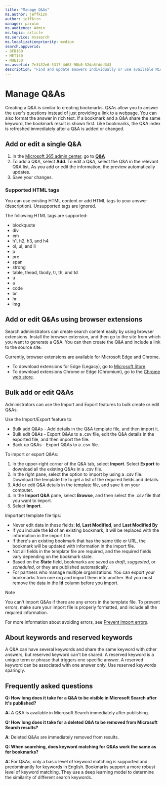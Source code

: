 ```yaml
---
title: "Manage Q&As"
ms.author: jeffkizn
author: jeffkizn
manager: parulm
ms.audience: Admin
ms.topic: article
ms.service: mssearch
ms.localizationpriority: medium
search.appverid:
- BFB160
- MET150
- MOE150
ms.assetid: 7e3432e6-5317-4d63-90b0-52da6fddd343
description: "Find and update answers individually or use available Microsoft Search tools to edit Q&As all at once."
---
```


# Manage Q&As

Creating a Q&A is similar to creating bookmarks. Q&As allow you to answer the user's questions instead of just providing a link to a webpage. You can also format the answer in rich text. If a bookmark and a Q&A share the same keyword, the bookmark result is shown first. Like bookmarks, the Q&A index is refreshed immediately after a Q&A is added or changed.

## Add or edit a single Q&A

1. In the [Microsoft 365 admin center](https://admin.microsoft.com), go to [**Q&A**](https://admin.microsoft.com/Adminportal/Home#/MicrosoftSearch/qnas)
1. To add a Q&A, select **Add**.
To edit a Q&A, select the Q&A in the relevant Q&A list. As you add or edit the information, the preview automatically updates.
1. Save your changes.

### Supported HTML tags

You can use existing HTML content or add HTML tags to your answer (description). Unsupported tags are ignored.

The following HTML tags are supported:

- blockquote
- div
- em
- h1, h2, h3, and h4
- ol, ul, and li
- p
- pre
- span
- strong
- table, thead, tbody, tr, th, and td
- u
- a
- code
- br
- hr
- img

## Add or edit Q&As using browser extensions

Search administrators can create search content easily by using browser extensions. Install the browser extension, and then go to the site from which you want to generate a Q&A. You can then create the Q&A and include a link to the source site.

Currently, browser extensions are available for Microsoft Edge and Chrome.

- To download extensions for Edge (Legacy), go to [Microsoft Store](https://www.microsoft.com/p/microsoft-search-content-creator/9nrqdbcbwq55?activetab=pivot:overviewtab).
- To download extensions Chrome or Edge (Chromium), go to the [Chrome web store](https://chrome.google.com/webstore/detail/microsoft-search-content/nocnablpaoeecfmfnjoheefkogmleipm).

## Bulk add or edit Q&As

Administrators can use the Import and Export features to bulk create or edit Q&As.

Use the Import/Export feature to:

- Bulk add Q&As - Add details in the Q&A template file, and then import it.
- Bulk edit Q&As - Export Q&As to a .csv file, edit the Q&A details in the exported file, and then import the file.
- Back up Q&As - Export Q&As to a .csv file.

To import or export Q&As:

1. In the upper-right corner of the Q&A tab, select **Import**.
Select **Export** to download all the existing Q&As in a .csv file.
1. In the right pane, select the option to import by using a .csv file. Download the template file to get a list of the required fields and details.
1. Add or edit Q&A details in the template file, and save it on your computer.
1. In the **Import Q&A** pane, select **Browse**, and then select the .csv file that you want to import.
1. Select **Import**.

Important template file tips:

- Never edit data in these fields: **Id**, **Last Modified**, and **Last Modified By**
- If you include the **Id** of an existing bookmark, it will be replaced with the information in the import file.
- If there's an existing bookmark that has the same title or URL, the bookmark will be updated with information in the import file.
- Not all fields in the template file are required, and the required fields vary depending on the bookmark state.
- Based on the **State** field, bookmarks are saved as *draft*, *suggested*, or *scheduled*, or they are published automatically.
- For partners who manage multiple organizations: You can export your bookmarks from one org and import them into another. But you must remove the data in the **Id** column before you import.

> [!NOTE]
> You can't import Q&As if there are any errors in the template file. To prevent errors, make sure your import file is properly formatted, and include all the required information.

For more information about avoiding errors, see [Prevent import errors](manage-bookmarks.md#prevent-import-errors).

## About keywords and reserved keywords

A Q&A can have several keywords and share the same keyword with other answers, but reserved keyword can't be shared. A reserved keyword is a unique term or phrase that triggers one specific answer. A reserved keyword can be associated with one answer only. Use reserved keywords sparingly.

## Frequently asked questions

**Q: How long does it take for a Q&A to be visible in Microsoft Search after it's published?**

**A:**  A Q&A is available in Microsoft Search immediately after publishing.

**Q: How long does it take for a deleted Q&A to be removed from Microsoft Search results?**

**A**: Deleted Q&As are immediately removed from results.

**Q: When searching, does keyword matching for Q&As work the same as for bookmarks?**

**A:**  For Q&As, only a basic level of keyword matching is supported and predominantly for keywords in English. Bookmarks support a more robust level of keyword matching. They use a deep learning model to determine the similarity of different search keywords.
